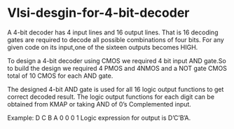# Vlsi-desgin-for-4-bit-decoder


 A 4-bit decoder has 4 input lines and 16 output lines. That is 16 decoding gates are required to decode all possible
combinations of four bits. For any given code on its input,one of the sixteen outputs becomes HIGH.

To design a 4-bit decoder using CMOS we required 4 bit input AND gate.So to build the design we required 4 PMOS and 
 4NMOS and a NOT gate CMOS total of 10 CMOS for each AND gate.    

The designed 4-bit AND gate is used for all 16 logic output functions to get correct decoded result.
The logic output functions for each digit can be obtained from KMAP or taking AND of 0’s Complemented input. 
      
Example: D C B A
                 0  0  0  1
Logic expression for output is D’C’B’A.
